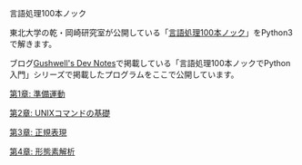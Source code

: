 言語処理100本ノック

東北大学の乾・岡崎研究室が公開している「[言語処理100本ノック](http://www.cl.ecei.tohoku.ac.jp/nlp100/)」をPython3で解きます。

ブログ[Gushwell's Dev Notes](http://gushwell.ldblog.jp)で掲載している「言語処理100本ノックでPython入門」シリーズで掲載したプログラムをここで公開しています。

[第1章: 準備運動](https://github.com/gushwell/PythonNLP100/tree/master/Chapter01)

[第2章: UNIXコマンドの基礎](https://github.com/gushwell/PythonNLP100/tree/master/Chapter02)

[第3章: 正規表現](https://github.com/gushwell/PythonNLP100/tree/master/Chapter03)

[第4章: 形態素解析](https://github.com/gushwell/PythonNLP100/tree/master/Chapter04)
